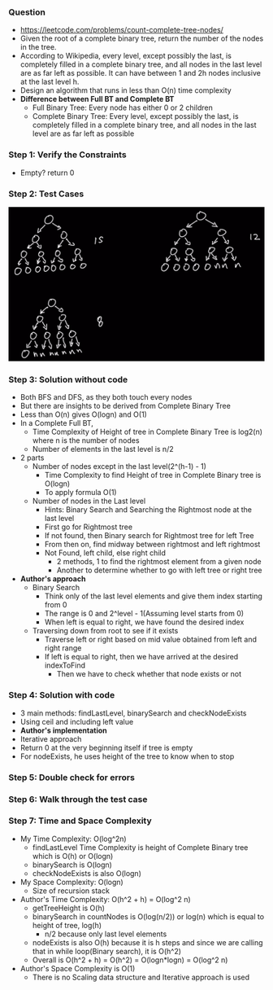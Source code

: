 ### Question

* https://leetcode.com/problems/count-complete-tree-nodes/
* Given the root of a complete binary tree, return the number of the nodes in the tree.
* According to Wikipedia, every level, except possibly the last, is completely filled in a complete binary tree, and all nodes in the last level are as far left as possible. It can have between 1 and 2h nodes inclusive at the last level h.
* Design an algorithm that runs in less than O(n) time complexity
* **Difference between Full BT and Complete BT**
  * Full Binary Tree: Every node has either 0 or 2 children
  * Complete Binary Tree: Every level, except possibly the last, is completely filled in a complete binary tree, and all nodes in the last level are as far left as possible

### Step 1: Verify the Constraints

* Empty? return 0

### Step 2: Test Cases

![complete](../../img/complete.png)

### Step 3: Solution without code

* Both BFS and DFS, as they both touch every nodes
* But there are insights to be derived from Complete Binary Tree
* Less than O(n) gives O(logn) and O(1)
* In a Complete Full BT,
  * Time Complexity of Height of tree in Complete Binary Tree is log2(n) where n is the number of nodes
  * Number of elements in the last level is n/2
* 2 parts
  * Number of nodes except in the last level(2^(h-1) - 1)
    * Time Complexity to find Height of tree in Complete Binary tree is O(logn)
    * To apply formula O(1)
  * Number of nodes in the Last level
    * Hints: Binary Search and Searching the Rightmost node at the last level
    * First go for Rightmost tree
    * If not found, then Binary search for Rightmost tree for left Tree
    * From then on, find midway between rightmost and left rightmost
    * Not Found, left child, else right child
      * 2 methods, 1 to find the rightmost element from a given node
      * Another to determine whether to go with left tree or right tree
* **Author's approach**
  * Binary Search
    * Think only of the last level elements and give them index starting from 0
    * The range is 0 and 2^level - 1(Assuming level starts from 0)
    * When left is equal to right, we have found the desired index
  * Traversing down from root to see if it exists
    * Traverse left or right based on mid value obtained from left and right range
    * If left is equal to right, then we have arrived at the desired indexToFind
      * Then we have to check whether that node exists or not

### Step 4: Solution with code

* 3 main methods: findLastLevel, binarySearch and checkNodeExists
* Using ceil and including left value
* **Author's implementation**
* Iterative approach
* Return 0 at the very beginning itself if tree is empty
* For nodeExists, he uses height of the tree to know when to stop

### Step 5: Double check for errors

### Step 6: Walk through the test case

### Step 7: Time and Space Complexity

* My Time Complexity: O(log^2n)
  * findLastLevel Time Complexity is height of Complete Binary tree which is O(h) or O(logn)
  * binarySearch is O(logn)
  * checkNodeExists is also O(logn)
* My Space Complexity: O(logn)
  * Size of recursion stack
* Author's Time Complexity: O(h^2 + h) = O(log^2 n)
  * getTreeHeight is O(h)
  * binarySearch in countNodes is O(log(n/2)) or log(n) which is equal to height of tree, log(h)
    * n/2 because only last level elements
  * nodeExists is also O(h) because it is h steps and since we are calling that in while loop(Binary search), it is O(h^2)
  * Overall is O(h^2 + h) = O(h^2) = O(logn*logn) = O(log^2 n)
* Author's Space Complexity is O(1)
  * There is no Scaling data structure and Iterative approach is used